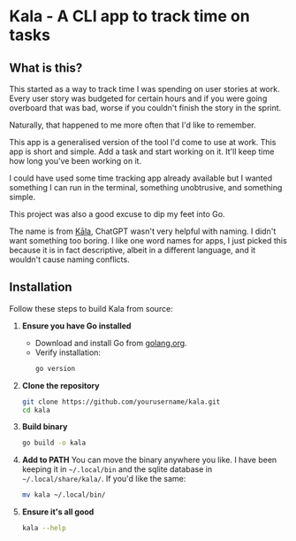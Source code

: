 # Kala - A CLI app to track time on tasks

## What is this?

This started as a way to track time I was spending on user stories at work. Every user story was budgeted for certain hours and if you were going overboard that was bad, worse if you couldn't finish the story in the sprint.

Naturally, that happened to me more often that I'd like to remember.

This app is a generalised version of the tool I'd come to use at work. This app is short and simple. Add a task and start working on it. It'll keep time how long you've been working on it.

I could have used some time tracking app already available but I wanted something I can run in the terminal, something unobtrusive, and something simple.

This project was also a good excuse to dip my feet into Go.

The name is from [Kāla](https://en.wikipedia.org/wiki/K%C4%81la), ChatGPT wasn't very helpful with naming. I didn't want something too boring.
I like one word names for apps, I just picked this because it is in fact descriptive, albeit in a different language, and it wouldn't cause naming conflicts.

## Installation

Follow these steps to build Kala from source:  

1. **Ensure you have Go installed**  
   - Download and install Go from [golang.org](https://go.dev/dl/).  
   - Verify installation:  
     ```sh
     go version
     ```

2. **Clone the repository**  
   ```sh
   git clone https://github.com/yourusername/kala.git
   cd kala
   ```

3. **Build binary**
    ```sh
    go build -o kala
    ```

4. **Add to PATH**
You can move the binary anywhere you like. I have been keeping it in `~/.local/bin` and the sqlite database in `~/.local/share/kala/`. If you'd like the same:
    ```sh
    mv kala ~/.local/bin/
    ```

5. **Ensure it's all good**
    ```sh
    kala --help
    ```
